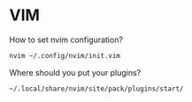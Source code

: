 # VIM



How to set nvim configuration?
```bash
nvim ~/.config/nvim/init.vim
```

Where should you put your plugins?
```bash
~/.local/share/nvim/site/pack/plugins/start/
```

